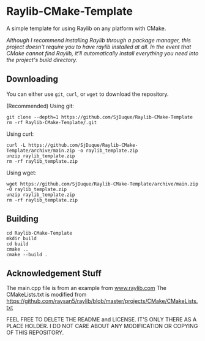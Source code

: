# Raylib-CMake-Template

A simple template for using Raylib on any platform with CMake. 

*Although I recommend installing Raylib through a package manager, this project doesn't require you to have raylib installed at all. In the event that CMake cannot find Raylib, it'll automatically install everything you need into the project's build directory.*

## Downloading

You can either use `git`, `curl`, or `wget` to download the repository.

(Recommended) Using git:

```
git clone --depth=1 https://github.com/SjDuque/Raylib-CMake-Template
rm -rf Raylib-CMake-Template/.git
```

Using curl:

```
curl -L https://github.com/SjDuque/Raylib-CMake-Template/archive/main.zip -o raylib_template.zip
unzip raylib_template.zip
rm -rf raylib_template.zip
```

Using wget:

```
wget https://github.com/SjDuque/Raylib-CMake-Template/archive/main.zip -O raylib_template.zip
unzip raylib_template.zip
rm -rf raylib_template.zip
```

## Building

```
cd Raylib-CMake-Template
mkdir build
cd build
cmake ..
cmake --build .
```

## Acknowledgement Stuff

The main.cpp file is from an example from www.raylib.com
The CMakeLists.txt is modified from https://github.com/raysan5/raylib/blob/master/projects/CMake/CMakeLists.txt

FEEL FREE TO DELETE THE README and LICENSE. IT'S ONLY THERE AS A PLACE HOLDER. I DO NOT CARE ABOUT ANY MODIFICATION OR COPYING OF THIS REPOSITORY.
